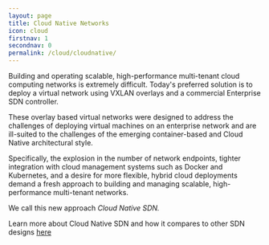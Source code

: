 ```yaml
---
layout: page
title: Cloud Native Networks
icon: cloud
firstnav: 1
secondnav: 0
permalink: /cloud/cloudnative/
---
```


Building and operating scalable, high-performance multi-tenant cloud computing networks is extremely difficult.  Today's preferred solution is to deploy a virtual network using VXLAN overlays and a commercial Enterprise SDN controller.

These overlay based virtual networks were designed to address the challenges of deploying virtual machines on an enterprise network and are ill-suited to the challenges of the emerging container-based and Cloud Native architectural style. 

Specifically, the explosion in the number of network endpoints, tighter integration with cloud management systems such as Docker and Kubernetes, and a desire for more flexible, hybrid cloud deployments demand a fresh approach to building and managing scalable, high-performance multi-tenant networks. 

We call this new approach *Cloud Native SDN.*

Learn more about Cloud Native SDN and how it compares to other SDN designs [here](/cloud/cloud/)



